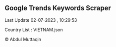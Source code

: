 

## Google Trends Keywords Scraper 
 
Last Update 02-07-2023 , 10:29:53

Country List :
VIETNAM.json



© Abdul Muttaqin 
